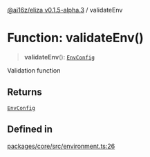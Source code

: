 [@ai16z/eliza v0.1.5-alpha.3](../index.md) / validateEnv

# Function: validateEnv()

> **validateEnv**(): [`EnvConfig`](../type-aliases/EnvConfig.md)

Validation function

## Returns

[`EnvConfig`](../type-aliases/EnvConfig.md)

## Defined in

[packages/core/src/environment.ts:26](https://github.com/skundu42/Eliza-social-test-agent/blob/main/packages/core/src/environment.ts#L26)
